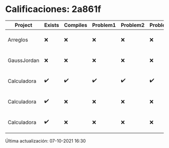 # Calificaciones: 2a861f
|Project|Exists|Compiles|Problem1|Problem2|Problem3|Extra|CommitHash|CommitDate|CheckDate|Comments|DueDate|Grade|
|-|-|-|-|-|-|-|-|-|-|-|-|-|
|Arreglos|❌|❌|❌|❌|❌|❌|NA|NA|07-10-2021 16:30:09|No se encontró el archivo en PracticasComputacionI/Arreglos/Arreglos.cpp|24-09-2021 21:00:00|5.0|
|GaussJordan|❌|❌|❌|❌|❌|❌|NA|NA|07-10-2021 16:30:09|No se encontró el archivo en PracticasComputacionI/GaussJordan/GaussJordan.cpp|01-10-2021 21:00:00|5.0|
|Calculadora|✔️|✔️|✔️|✔️|✔️|✔️|aed9748ea3d4b96ff441a053786ce8a51375552f|19-09-2021 22:21:21|19-09-2021 23:15:03|nan|17-09-2021 21:00:00|9.0|
|Calculadora|✔️|❌|❌|❌|❌|❌|7bdbbd8acb2131ff4cc77ec845b51b427f5fd617|19-09-2021 21:29:28|19-09-2021 21:36:16|Tu código no compila|17-09-2021 21:00:00|5.0|
|Calculadora|✔️|❌|❌|❌|❌|❌|d00a64b0229e798f4b870795c63164b5877c0e7e|17-09-2021 12:20:47|17-09-2021 15:23:47|Tu código no compila|17-09-2021 21:00:00|5.0|

Última actualización: 07-10-2021 16:30